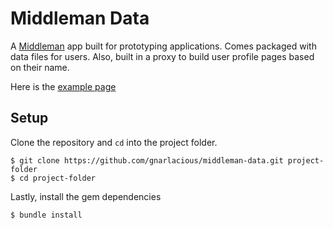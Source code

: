 # Middleman Data

A [Middleman](https://middlemanapp.com) app built for prototyping applications. Comes packaged with data files for users. Also, built in a proxy to build user profile pages based on their name.

Here is the [example page](https://gnarlacious.github.io/middleman-data)

## Setup

Clone the repository and `cd` into the project folder.

```
$ git clone https://github.com/gnarlacious/middleman-data.git project-folder
$ cd project-folder
```

Lastly, install the gem dependencies

```
$ bundle install
```
